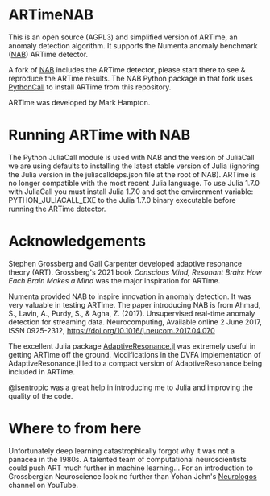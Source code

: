 # ARTimeNAB

This is an open source (AGPL3) and simplified version of ARTime, an anomaly detection algorithm.
It supports the Numenta anomaly benchmark ([NAB](https://github.com/numenta/NAB)) ARTime detector.

A fork of [NAB](https://github.com/markNZed/NAB/tree/ARTime) includes the ARTime detector, please start there to see & reproduce the ARTime results. The NAB Python package in that fork uses [PythonCall](https://github.com/cjdoris/PythonCall.jl) to install ARTime from this repository.

ARTime was developed by Mark Hampton.

# Running ARTime with NAB

The Python JuliaCall module is used with NAB and the version of JuliaCall we are using defaults to installing the latest stable version of Julia (ignoring the Julia version in the juliacalldeps.json file at the root of NAB). ARTime is no longer compatible with the most recent Julia language. To use Julia 1.7.0 with JuliaCall you must install Julia 1.7.0 and set the environment variable: PYTHON_JULIACALL_EXE to the Julia 1.7.0 binary executable before running the ARTime detector.

# Acknowledgements

Stephen Grossberg and Gail Carpenter developed adaptive resonance theory (ART). Grossberg's 2021 book *Conscious Mind, Resonant Brain: How Each Brain Makes a Mind* was the major inspiration for ARTime.

Numenta provided NAB to inspire innovation in anomaly detection. It was very valuable in testing ARTime. The paper introducing NAB is from Ahmad, S., Lavin, A., Purdy, S., & Agha, Z. (2017). Unsupervised real-time anomaly detection for streaming data. Neurocomputing, Available online 2 June 2017, ISSN 0925-2312, https://doi.org/10.1016/j.neucom.2017.04.070

The excellent Julia package [AdaptiveResonance.jl](https://github.com/AP6YC/AdaptiveResonance.jl) was extremely useful in getting ARTime off the ground. Modifications in the DVFA implementation of AdaptiveResonance.jl led to a compact version of AdaptiveResonance being included in ARTime. 

[@isentropic](https://github.com/isentropic) was a great help in introducing me to Julia and improving the quality of the code.

# Where to from here

Unfortunately deep learning catastrophically forgot why it was not a panacea in the 1980s. A talented team of computational neuroscientists could push ART much further in machine learning... For an introduction to Grossbergian Neuroscience look no further than Yohan John's [Neurologos](https://www.youtube.com/watch?v=HrOxj-3hBiw&list=PLTEtXsHFKZTsxmKyVn69ZmLBxghBH1tNR) channel on YouTube.
